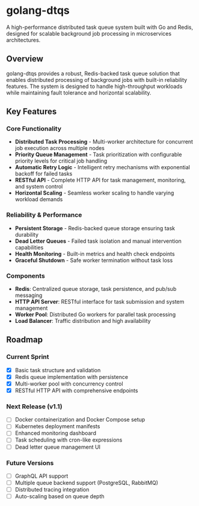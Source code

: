 # golang-dtqs

A high-performance distributed task queue system built with Go and Redis, designed for scalable background job processing in microservices architectures.

## Overview

golang-dtqs provides a robust, Redis-backed task queue solution that enables distributed processing of background jobs with built-in reliability features. The system is designed to handle high-throughput workloads while maintaining fault tolerance and horizontal scalability.

## Key Features

### Core Functionality
- **Distributed Task Processing** - Multi-worker architecture for concurrent job execution across multiple nodes
- **Priority Queue Management** - Task prioritization with configurable priority levels for critical job handling
- **Automatic Retry Logic** - Intelligent retry mechanisms with exponential backoff for failed tasks
- **RESTful API** - Complete HTTP API for task management, monitoring, and system control
- **Horizontal Scaling** - Seamless worker scaling to handle varying workload demands

### Reliability & Performance
- **Persistent Storage** - Redis-backed queue storage ensuring task durability
- **Dead Letter Queues** - Failed task isolation and manual intervention capabilities
- **Health Monitoring** - Built-in metrics and health check endpoints
- **Graceful Shutdown** - Safe worker termination without task loss

### Components
- **Redis**: Centralized queue storage, task persistence, and pub/sub messaging
- **HTTP API Server**: RESTful interface for task submission and system management
- **Worker Pool**: Distributed Go workers for parallel task processing
- **Load Balancer**: Traffic distribution and high availability

## Roadmap

### Current Sprint
- [x] Basic task structure and validation
- [x] Redis queue implementation with persistence
- [x] Multi-worker pool with concurrency control
- [x] RESTful HTTP API with comprehensive endpoints

### Next Release (v1.1)
- [ ] Docker containerization and Docker Compose setup
- [ ] Kubernetes deployment manifests
- [ ] Enhanced monitoring dashboard
- [ ] Task scheduling with cron-like expressions
- [ ] Dead letter queue management UI

### Future Versions
- [ ] GraphQL API support
- [ ] Multiple queue backend support (PostgreSQL, RabbitMQ)
- [ ] Distributed tracing integration
- [ ] Auto-scaling based on queue depth
